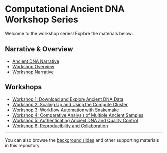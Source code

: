 # Computational Ancient DNA Workshop Series

Welcome to the workshop series! Explore the materials below:

## Narrative & Overview
- [Ancient DNA Narrative](Ancient%20DNA%20Narrative.html)
- [Workshop Overview](Workshop%20Overview.html)
- [Workshop Narrative](Workshop%20Narrative.html)

## Workshops
- [Workshop 1: Download and Explore Ancient DNA Data](workshops/workshop_1/workshop_1_instructions.html)
- [Workshop 2: Scaling Up and Using the Compute Cluster](workshops/workshop_2/workshop_2_instructions.html)
- [Workshop 3: Workflow Automation with Snakemake](workshops/workshop_3/workshop_3_instructions.html)
- [Workshop 4: Comparative Analysis of Multiple Ancient Samples](workshops/workshop_4/workshop_4_instructions.html)
- [Workshop 5: Authenticating Ancient DNA and Quality Control](workshops/workshop_5/workshop_5_instructions.html)
- [Workshop 6: Reproducibility and Collaboration](workshops/workshop_6/workshop_6_instructions.html)

---

You can also browse the [background slides](workshops/) and other supporting materials in this repository.
